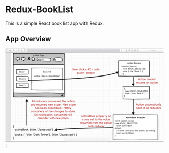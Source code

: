 # Redux-BookList

This is a simple React book list app with Redux.

## App Overview

![Screen view of current items](images/BookList-Redux-Starter.jpg);
